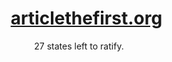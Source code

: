 <div id="user-content-toc" align="center" >
  <ul style="list-style: none;">
    <summary>
      <h1><a href="https://articlethefirst.org">articlethefirst.org</a></h1>
    </summary>
  </ul>
  27 states left to ratify.
</div>
